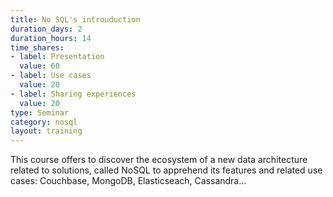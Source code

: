 ```yaml
---
title: No SQL's introuduction
duration_days: 2
duration_hours: 14
time_shares:
- label: Presentation
  value: 60
- label: Use cases
  value: 20
- label: Sharing experiences
  value: 20
type: Seminar
category: nosql
layout: training
---
```


This course offers to discover the ecosystem of a new data architecture related to solutions, called NoSQL to apprehend its features and related use cases: Couchbase, MongoDB, Elasticseach, Cassandra…
